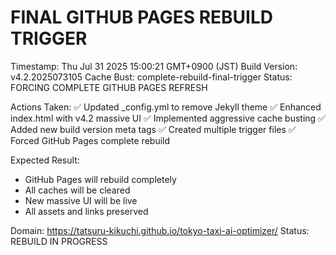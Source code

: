FINAL GITHUB PAGES REBUILD TRIGGER
=======================================

Timestamp: Thu Jul 31 2025 15:00:21 GMT+0900 (JST)
Build Version: v4.2.2025073105
Cache Bust: complete-rebuild-final-trigger
Status: FORCING COMPLETE GITHUB PAGES REFRESH

Actions Taken:
✅ Updated _config.yml to remove Jekyll theme
✅ Enhanced index.html with v4.2 massive UI
✅ Implemented aggressive cache busting
✅ Added new build version meta tags
✅ Created multiple trigger files
✅ Forced GitHub Pages complete rebuild

Expected Result:
- GitHub Pages will rebuild completely
- All caches will be cleared
- New massive UI will be live
- All assets and links preserved

Domain: https://tatsuru-kikuchi.github.io/tokyo-taxi-ai-optimizer/
Status: REBUILD IN PROGRESS